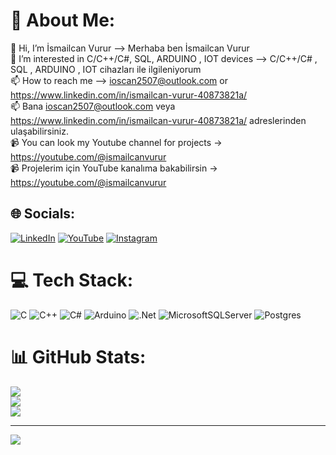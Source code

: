 # 💫 About Me:
👋 Hi, I’m İsmailcan Vurur --> Merhaba ben İsmailcan Vurur <br>
👀 I’m interested in C/C++/C#, SQL, ARDUINO , IOT devices --> C/C++/C# , SQL , ARDUINO , IOT cihazları ile ilgileniyorum <br>
📫 How to reach me --> ioscan2507@outlook.com or https://www.linkedin.com/in/ismailcan-vurur-40873821a/ <br>
📫 Bana ioscan2507@outlook.com veya https://www.linkedin.com/in/ismailcan-vurur-40873821a/ adreslerinden ulaşabilirsiniz. <br>
📹 You can look my Youtube channel for projects ->  https://youtube.com/@ismailcanvurur <br>
📹 Projelerim için YouTube kanalıma bakabilirsin ->  https://youtube.com/@ismailcanvurur


## 🌐 Socials:
[![LinkedIn](https://img.shields.io/badge/LinkedIn-%230077B5.svg?logo=linkedin&logoColor=white)](https://linkedin.com/in/ismailcan-vurur-40873821a) [![YouTube](https://img.shields.io/badge/YouTube-%23FF0000.svg?logo=YouTube&logoColor=white)](https://youtube.com/channel/UC56gDdx7fbEfxbb4FQ9vl2w) [![Instagram](https://img.shields.io/badge/Instagram-%23E4405F.svg?logo=Instagram&logoColor=white)](https://instagram.com/_ioscan_)

# 💻 Tech Stack:
![C](https://img.shields.io/badge/c-%2300599C.svg?style=for-the-badge&logo=c&logoColor=white) ![C++](https://img.shields.io/badge/c++-%2300599C.svg?style=for-the-badge&logo=c%2B%2B&logoColor=white) ![C#](https://img.shields.io/badge/c%23-%23239120.svg?style=for-the-badge&logo=c-sharp&logoColor=white)  ![Arduino](https://img.shields.io/badge/-Arduino-00979D?style=for-the-badge&logo=Arduino&logoColor=white) ![.Net](https://img.shields.io/badge/.NET-5C2D91?style=for-the-badge&logo=.net&logoColor=white) ![MicrosoftSQLServer](https://img.shields.io/badge/Microsoft%20SQL%20Sever-CC2927?style=for-the-badge&logo=microsoft%20sql%20server&logoColor=white) ![Postgres](https://img.shields.io/badge/postgres-%23316192.svg?style=for-the-badge&logo=postgresql&logoColor=white) 

# 📊 GitHub Stats:
![](https://github-readme-stats.vercel.app/api?username=ioscann&theme=dark&hide_border=false&include_all_commits=true&count_private=true)<br/>
![](https://github-readme-streak-stats.herokuapp.com/?user=ioscann&theme=dark&hide_border=false)<br/>
![](https://github-readme-stats.vercel.app/api/top-langs/?username=ioscann&theme=dark&hide_border=false&include_all_commits=true&count_private=true&layout=compact)

---
[![](https://visitcount.itsvg.in/api?id=ioscann&icon=0&color=0)](https://visitcount.itsvg.in)            
